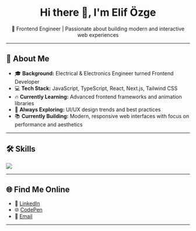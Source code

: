 <h1 align="center">Hi there 👋, I'm Elif Özge</h1>

<p align="center">
    🎯 Frontend Engineer | Passionate about building modern and interactive web experiences
</p>

---

## 🚀 About Me
- 🎓 **Background:** Electrical & Electronics Engineer turned Frontend Developer  
- 💻 **Tech Stack:** JavaScript, TypeScript, React, Next.js, Tailwind CSS  
- 🔥 **Currently Learning:** Advanced frontend frameworks and animation libraries  
- 🌱 **Always Exploring:** UI/UX design trends and best practices  
- 📚 **Currently Building:** Modern, responsive web interfaces with focus on performance and aesthetics

---

## 🛠️ Skills
<a href="https://skillicons.dev">
    <img src="https://skillicons.dev/icons?i=html,css,tailwind,js,ts,react,redux,vite,nextjs,git" />
</a>

---

## 🌐 Find Me Online
- 💼 [LinkedIn](https://linkedin.com/in/elifozgevurmaz)  
- 🌐 [CodePen](https://codepen.io/ozgevurmaz)  
- 📩 [Email](mailto:ozgevurmaz@gmail.com)

---

